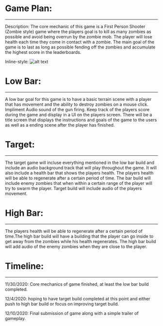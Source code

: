# Game Plan:
---------------------------------------------------------
Description: The core mechanic of this game is a First Person Shooter (Zombie style) game where the players goal is to kill as many zombies as possible and avoid being overrun by the zombie mob. The player will lose health each time they come in contact with a zombie. The main goal of the game is to last as long as possible fending off the zombies and accumulate the highest score in the leaderboards. 


Inline-style: 
![alt text](https://github.com/jamesfromspace/csc470-fall2020/blob/master/exercises/final/FinalGame.png "final game screenshot")


# Low Bar:
---------------------------------------------------------

A low bar goal for this game is to have a basic terrain scene with a player that has movement and the ability to destroy zombies on a mouse click. Impliment Audio sound of the gun firing. Keep track of the players score during the game and display in a UI on the players screen. There will be a title screen that displays the instructions and goals of the game to the users as well as a ending scene after the player has finished. 




# Target: 
---------------------------------------------------------
The target game will incluse everything mentioned in the low bar build and include an audio background track that will play throughout the game. It will also include a health bar that shows the players health. The players health will be able to regenerate after a certain period of time. The bar build will include enemy zombies that when within a certain range of the player will try to swarm the player. Target build will include audio of the players movement.




# High Bar:
---------------------------------------------------------

The players health will be able to regenerate after a certain period of time.The high bar build will have a building that the player can go inside to get away from the zombies while his health regenerates. The high bar build will add audio of the enemy zombies when they are close to the player. 






# Timeline:
---------------------------------------------------------

11/30/2020: Core mechanics of game finished, at least the low bar build completed. 

12/4/2020: hoping to have target build completed at this point and either push to high bar build or focus on improving target build. 

12/10/2020: Final submission of game along with a simple trailer of gameplay. 




